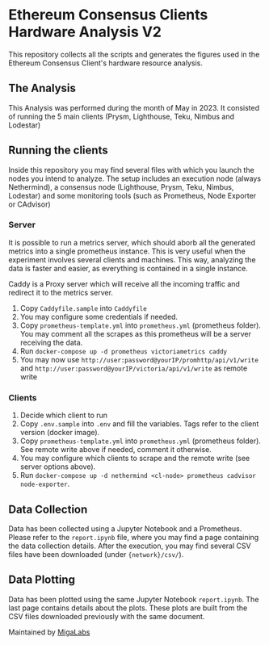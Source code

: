# Ethereum Consensus Clients Hardware Analysis V2
This repository collects all the scripts and generates the figures used in the Ethereum Consensus Client's hardware resource analysis. 

## The Analysis
This Analysis was performed during the month of May in 2023.
It consisted of running the 5 main clients (Prysm, Lighthouse, Teku, Nimbus and Lodestar)

## Running the clients

Inside this repository you may find several files with which you launch the nodes you intend to analyze.
The setup includes an execution node (always Nethermind), a consensus node (Lighthouse, Prysm, Teku, Nimbus, Lodestar) and some monitoring tools (such as Prometheus, Node Exporter or CAdvisor)

### Server

It is possible to run a metrics server, which should aborb all the generated metrics into a single prometheus instance.
This is very useful when the experiment involves several clients and machines. This way, analyzing the data is faster and easier, as everything is contained in a single instance.

Caddy is a Proxy server which will receive all the incoming traffic and redirect it to the metrics server.

1. Copy `Caddyfile.sample` into `Caddyfile`
2. You may configure some credentials if needed.
3. Copy `prometheus-template.yml` into `prometheus.yml` (prometheus folder). You may comment all the scrapes as this prometheus will be a server receiving the data.
4. Run `docker-compose up -d prometheus victoriametrics caddy` 
5. You may now use `http://user:password@yourIP/promhttp/api/v1/write` and `http://user:password@yourIP/victoria/api/v1/write` as remote write

### Clients

1. Decide which client to run
2. Copy `.env.sample` into `.env` and fill the variables. Tags refer to the client version (docker image).
3. Copy `prometheus-template.yml` into `prometheus.yml` (prometheus folder). See remote write above if needed, comment it otherwise.
4. You may configure which clients to scrape and the remote write (see server options above).
4. Run `docker-compose up -d nethermind <cl-node> prometheus cadvisor node-exporter`.


## Data Collection

Data has been collected using a Jupyter Notebook and a Prometheus. Please refer to the `report.ipynb` file, where you may find a page containing the data collection details.
After the execution, you may find several CSV files have been downloaded (under `{network}/csv/`).

## Data Plotting

Data has been plotted using the same Jupyter Notebook `report.ipynb`. The last page contains details about the plots. These plots are built from the CSV files downloaded previously with the same document.




Maintained by [MigaLabs](http://migalabs.io)